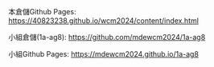 本倉儲Github Pages: https://40823238.github.io/wcm2024/content/index.html

小組倉儲(1a-ag8): https://github.com/mdewcm2024/1a-ag8

小組Github Pages: https://mdewcm2024.github.io/1a-ag8
